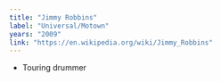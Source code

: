 ```yaml
---
title: "Jimmy Robbins"
label: "Universal/Motown"
years: "2009"
link: "https://en.wikipedia.org/wiki/Jimmy_Robbins"
---
```


- Touring drummer

